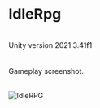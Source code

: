   # IdleRpg


  <br>
    Unity version 2021.3.41f1 <br>
  <br>
  
  <br>
    Gameplay screenshot. <br>
  <br>
    
  ![IdleRPG](https://github.com/user-attachments/assets/5e573027-9d2e-4964-b579-d495e2cde483)
